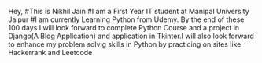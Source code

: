 Hey,
#This is Nikhil Jain
#I am a First Year IT student at Manipal University Jaipur
#I am currently Learning Python from Udemy. By the end of these 100 days I will look forward to complete Python Course and a project in Django(A Blog Application) and application in Tkinter.I will also look forward to enhance my problem solvig skills in Python by practicing on sites like Hackerrank and Leetcode
